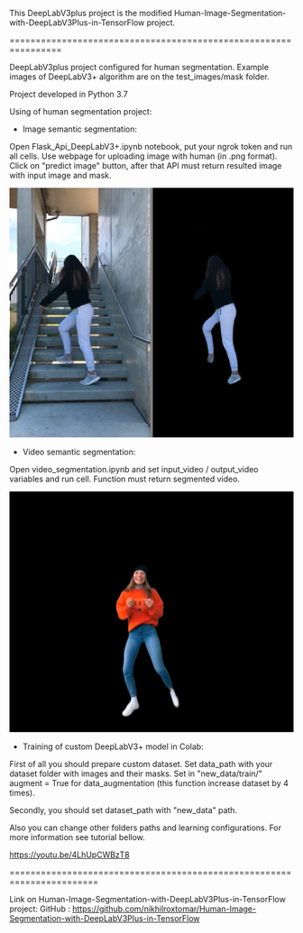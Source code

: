 This DeepLabV3plus project is the modified 
Human-Image-Segmentation-with-DeepLabV3Plus-in-TensorFlow project.

================================================================

DeepLabV3plus project configured for human segmentation. Example images of DeepLabV3+ algorithm are on the test_images/mask folder.

Project developed in Python 3.7

Using of human segmentation project:

- Image semantic segmentation:

Open Flask_Api_DeepLabV3+.ipynb notebook, put your ngrok token and run all cells. Use webpage for uploading image with human (in .png format). Click on "predict image" button, after that API must return resulted image with input image and mask.

![alt text](https://github.com/Strider0531/DeepLabV3plus/blob/master/test_images/mask/example.png?raw=true)

- Video semantic segmentation:

Open video_segmentation.ipynb and set input_video / output_video variables and run cell. Function must return segmented video.

![alt text](https://github.com/Strider0531/DeepLabV3plus/blob/master/video/video_example.jpg?raw=true)

- Training of custom DeepLabV3+ model in Colab:

First of all you should prepare custom dataset. Set data_path with your dataset folder with images and their masks. Set in "new_data/train/" augment = True for data_augmentation (this function increase dataset by 4 times).

Secondly, you should set dataset_path with "new_data" path.

Also you can change other folders paths and learning configurations. For more information see tutorial bellow.

https://youtu.be/4LhUpCWBzT8

=======================================================================

Link on Human-Image-Segmentation-with-DeepLabV3Plus-in-TensorFlow project:
GitHub : https://github.com/nikhilroxtomar/Human-Image-Segmentation-with-DeepLabV3Plus-in-TensorFlow


